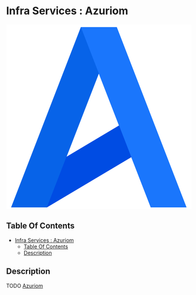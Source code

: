 # Infra Services : Azuriom

![Icon](./img/azuriom.png)

## Table Of Contents

- [Infra Services : Azuriom](#infra-services--azuriom)
  - [Table Of Contents](#table-of-contents)
  - [Description](#description)

## Description

TODO [Azuriom](https://azuriom.com/en/)
